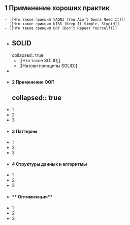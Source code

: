 ## 1 Применение хороших практик
	- [[Что такое принцип YAGNI (You Ain’t Gonna Need It)]]
	- [[Что такое принцип KISS (Keep It Simple, Stupid]]
	- [[Что такое принцип DRY (Don’t Repeat Yourself)]]
- ## SOLID
  collapsed:: true
	- [[Что такое SOLID]]
	- [[Назови принципы SOLID]]
-
- #### **2 Применение ООП**
  collapsed:: true
	-
- 1
- 2
- 3
- #### **3 Паттерны**
- 1
- 2
- 3
- #### **4 Структуры данных и алгоритмы**
- 1
- 2
- 3
- #### ** Оптимизация**
- 1
- 2
- 3